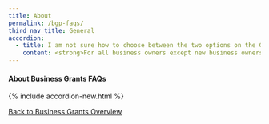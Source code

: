 ```yaml
---
title: About
permalink: /bgp-faqs/
third_nav_title: General
accordion:
  - title: I am not sure how to choose between the two options on the GoBusiness Licensing homepage. Where can I get help?
    content: <strong>For all business owners except new business owners in the food services industry</strong><br><br>The right option, Self-Service feature (previously called LicenceOne) is for you, if you:<br>1.Have previously applied for licences or created application drafts on LicenceOne<br>2.Are a new business owner from any industry except food services
---
```


#### About Business Grants FAQs
{% include accordion-new.html %}

[Back to Business Grants Overview](/business-grants/)

